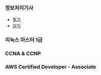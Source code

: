 ### 정보처리기사
- [필기](https://github.com/conf312/concept-description/tree/master/certificate/%EC%A0%95%EB%B3%B4%EC%B2%98%EB%A6%AC%EA%B8%B0%EC%82%AC/%ED%95%84%EA%B8%B0)
- [실기](https://github.com/conf312/concept-description/tree/master/certificate/%EC%A0%95%EB%B3%B4%EC%B2%98%EB%A6%AC%EA%B8%B0%EC%82%AC/%EC%8B%A4%EA%B8%B0)
### 리눅스 마스터 1급
### CCNA & CCNP
### AWS Certified Developer - Associate
